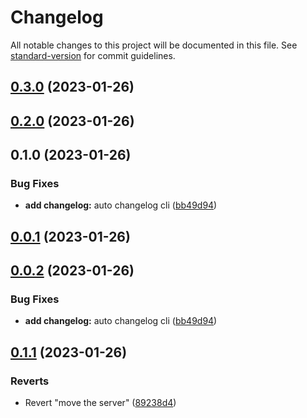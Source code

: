 # Changelog

All notable changes to this project will be documented in this file. See [standard-version](https://github.com/conventional-changelog/standard-version) for commit guidelines.

## [0.3.0](https://github.com/lantron-ltd/npsg/compare/prefix_v0.2.0...prefix_v0.3.0) (2023-01-26)

## [0.2.0](https://github.com/lantron-ltd/npsg/compare/prefix_v0.1.0...prefix_v0.2.0) (2023-01-26)

## 0.1.0 (2023-01-26)


### Bug Fixes

* **add  changelog:** auto changelog cli ([bb49d94](https://github.com/lantron-ltd/npsg/commit/bb49d94a3cc972b375506af85c2ea20204a47ffa))

## [0.0.1](https://github.com/lantron-ltd/npsg/compare/v0.0.3...v0.0.1) (2023-01-26)



## [0.0.2](https://github.com/lantron-ltd/npsg/compare/v0.0.1...v0.0.2) (2023-01-26)


### Bug Fixes

* **add  changelog:** auto changelog cli ([bb49d94](https://github.com/lantron-ltd/npsg/commit/bb49d94a3cc972b375506af85c2ea20204a47ffa))



## [0.1.1](https://github.com/lantron-ltd/npsg/compare/v0.1.0...v0.1.1) (2023-01-26)


### Reverts

* Revert "move the server" ([89238d4](https://github.com/lantron-ltd/npsg/commit/89238d42ea4e1457db7731501f67dc8ab40f33ab))
